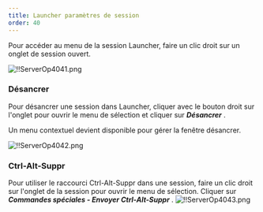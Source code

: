 ```yaml
---
title: Launcher paramètres de session
order: 40
---
```

Pour accéder au menu de la session Launcher, faire un clic droit sur un onglet de session ouvert.  

![!!ServerOp4041.png](https://webdevolutions.azureedge.net/docs/fr/server/ServerOp4041.png) 
### Désancrer 
Pour désancrer une session dans Launcher, cliquer avec le bouton droit sur l'onglet pour ouvrir le menu de sélection et cliquer sur ***Désancrer*** .  

Un menu contextuel devient disponible pour gérer la fenêtre désancrer.  

![!!ServerOp4042.png](https://webdevolutions.azureedge.net/docs/fr/server/ServerOp4042.png) 

### Ctrl-Alt-Suppr 
Pour utiliser le raccourci Ctrl-Alt-Suppr dans une session, faire un clic droit sur l'onglet de la session pour ouvrir le menu de sélection. Cliquer sur ***Commandes spéciales - Envoyer Ctrl-Alt-Suppr*** . 
![!!ServerOp4043.png](https://webdevolutions.azureedge.net/docs/fr/server/ServerOp4043.png) 

